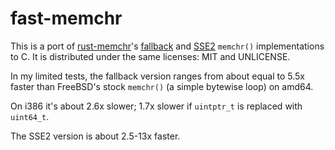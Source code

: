 # fast-memchr

This is a port of [rust-memchr]'s [fallback][original] and [SSE2]  `memchr()`
implementations to C.  It is distributed under the same licenses: MIT and
UNLICENSE.

In my limited tests, the fallback version ranges from about equal to 5.5x faster
than FreeBSD's stock `memchr()` (a simple bytewise loop) on amd64.

On i386 it's about 2.6x slower; 1.7x slower if `uintptr_t` is replaced with
`uint64_t`.

The SSE2 version is about 2.5-13x faster.


[rust-memchr]: https://github.com/BurntSushi/rust-memchr
[original]: https://github.com/BurntSushi/rust-memchr/blob/b0a29f267f4a7fad8ffcc8fe8377a06498202883/src/fallback.rs#L45-L81
[sse2]: https://github.com/BurntSushi/rust-memchr/blob/b0a29f267f4a7fad8ffcc8fe8377a06498202883/src/x86/sse2.rs#L18-L187
